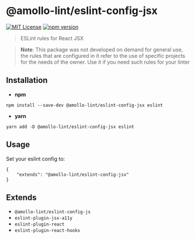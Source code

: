 # @amollo-lint/eslint-config-jsx

[![MIT License][license-image]][LICENSE]
[![npm version][npm-img]][npm]

> ESLint rules for React JSX

> **Note**: This package was not developed on demand for general use, the rules that are configured in it refer to the use of specific projects for the needs of the owner. Use it if you need such rules for your linter

## Installation
- **npm**

```
npm install --save-dev @amollo-lint/eslint-config-jsx eslint
```

- **yarn**

```
yarn add -D @amollo-lint/eslint-config-jsx eslint
```

## Usage
Set your eslint config to:

```
{
    "extends": "@amollo-lint/eslint-config-jsx"
}
```

## Extends
- `@amollo-lint/eslint-config-js`
- `eslint-plugin-jsx-a11y`
- `eslint-plugin-react`
- `eslint-plugin-react-hooks`

[license-image]: https://img.shields.io/npm/l/format-message.svg
[LICENSE]: https://github.com/format-message/format-message/blob/master/LICENSE-MIT
[npm-img]: https://img.shields.io/npm/v/@amollo-lint/eslint-config-jsx.svg?style=flat
[npm]: https://www.npmjs.com/package/@amollo-lint/eslint-config-jsx
